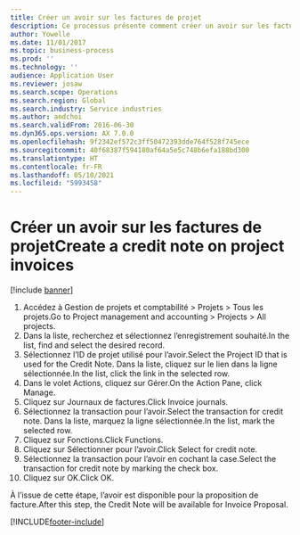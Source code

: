 ```yaml
---
title: Créer un avoir sur les factures de projet
description: Ce processus présente comment créer un avoir sur les factures de projet qui ont été validées.
author: Yowelle
ms.date: 11/01/2017
ms.topic: business-process
ms.prod: ''
ms.technology: ''
audience: Application User
ms.reviewer: josaw
ms.search.scope: Operations
ms.search.region: Global
ms.search.industry: Service industries
ms.author: andchoi
ms.search.validFrom: 2016-06-30
ms.dyn365.ops.version: AX 7.0.0
ms.openlocfilehash: 9f2342ef572c3ff50472393dde764f528f745ece
ms.sourcegitcommit: 40f68387f594180af64a5e5c748b6efa188bd300
ms.translationtype: HT
ms.contentlocale: fr-FR
ms.lasthandoff: 05/10/2021
ms.locfileid: "5993458"
---
```

# <a name="create-a-credit-note-on-project-invoices"></a><span data-ttu-id="47b71-103">Créer un avoir sur les factures de projet</span><span class="sxs-lookup"><span data-stu-id="47b71-103">Create a credit note on project invoices</span></span>

[!include [banner](../../includes/banner.md)]

1. <span data-ttu-id="47b71-104">Accédez à Gestion de projets et comptabilité > Projets > Tous les projets.</span><span class="sxs-lookup"><span data-stu-id="47b71-104">Go to Project management and accounting > Projects > All projects.</span></span> 
2. <span data-ttu-id="47b71-105">Dans la liste, recherchez et sélectionnez l’enregistrement souhaité.</span><span class="sxs-lookup"><span data-stu-id="47b71-105">In the list, find and select the desired record.</span></span> 
3. <span data-ttu-id="47b71-106">Sélectionnez l’ID de projet utilisé pour l’avoir.</span><span class="sxs-lookup"><span data-stu-id="47b71-106">Select the Project ID that is used for the Credit Note.</span></span> <span data-ttu-id="47b71-107">Dans la liste, cliquez sur le lien dans la ligne sélectionnée.</span><span class="sxs-lookup"><span data-stu-id="47b71-107">In the list, click the link in the selected row.</span></span> 
4. <span data-ttu-id="47b71-108">Dans le volet Actions, cliquez sur Gérer.</span><span class="sxs-lookup"><span data-stu-id="47b71-108">On the Action Pane, click Manage.</span></span> 
5. <span data-ttu-id="47b71-109">Cliquez sur Journaux de factures.</span><span class="sxs-lookup"><span data-stu-id="47b71-109">Click Invoice journals.</span></span> 
6. <span data-ttu-id="47b71-110">Sélectionnez la transaction pour l’avoir.</span><span class="sxs-lookup"><span data-stu-id="47b71-110">Select the transaction for credit note.</span></span> <span data-ttu-id="47b71-111">Dans la liste, marquez la ligne sélectionnée.</span><span class="sxs-lookup"><span data-stu-id="47b71-111">In the list, mark the selected row.</span></span> 
7. <span data-ttu-id="47b71-112">Cliquez sur Fonctions.</span><span class="sxs-lookup"><span data-stu-id="47b71-112">Click Functions.</span></span> 
8. <span data-ttu-id="47b71-113">Cliquez sur Sélectionner pour l’avoir.</span><span class="sxs-lookup"><span data-stu-id="47b71-113">Click Select for credit note.</span></span> 
9. <span data-ttu-id="47b71-114">Sélectionnez la transaction pour l’avoir en cochant la case.</span><span class="sxs-lookup"><span data-stu-id="47b71-114">Select the transaction for credit note by marking the check box.</span></span>
10. <span data-ttu-id="47b71-115">Cliquez sur OK.</span><span class="sxs-lookup"><span data-stu-id="47b71-115">Click OK.</span></span> 

<span data-ttu-id="47b71-116">À l’issue de cette étape, l’avoir est disponible pour la proposition de facture.</span><span class="sxs-lookup"><span data-stu-id="47b71-116">After this step, the Credit Note will be available for Invoice Proposal.</span></span>


[!INCLUDE[footer-include](../../includes/footer-banner.md)]